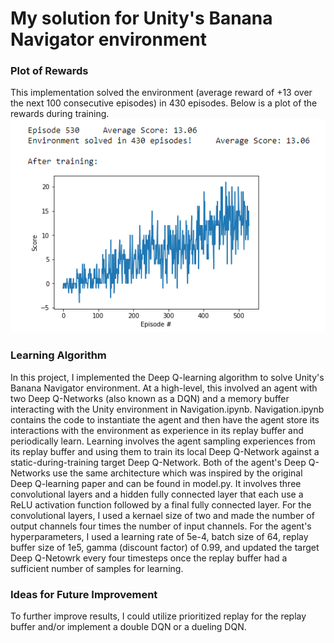 # My solution for Unity's Banana Navigator environment

### Plot of Rewards
This implementation solved the environment (average reward of +13 over the next 100 consecutive episodes) in 430 episodes. Below is a plot of the rewards during training. 
![Plot of Rewards showing environment solved in 430 episodes](https://github.com/k-staple/deep-reinforcement-learning/blob/write_report/p1_navigation/solved_in_430_episodes.PNG "Plot of Rewards")

### Learning Algorithm
In this project, I implemented the Deep Q-learning algorithm to solve Unity's Banana Navigator environment. At a high-level, this involved an agent with two Deep Q-Networks (also known as a DQN) and a memory buffer interacting with the Unity environment in Navigation.ipynb. Navigation.ipynb contains the code to instantiate the agent and then have the agent store its interactions with the environment as experience in its replay buffer and periodically learn. Learning involves the agent sampling experiences from its replay buffer and using them to train its local Deep Q-Network against a static-during-training target Deep Q-Network. Both of the agent's Deep Q-Networks use the same architecture which was inspired by the original Deep Q-learning paper and can be found in model.py. It involves three convolutional layers and a hidden fully connected layer that each use a ReLU activation function followed by a final fully connected layer. For the convolutional layers, I used a kernael size of two and made the number of output channels four times the number of input channels. For the agent's hyperparameters, I used a learning rate of 5e-4, batch size of 64, replay buffer size of 1e5, gamma (discount factor) of 0.99, and updated the target Deep Q-Netowrk every four timesteps once the replay buffer had a sufficient number of samples for learning.

### Ideas for Future Improvement
To further improve results, I could utilize prioritized replay for the replay buffer and/or implement a double DQN or a dueling DQN.
